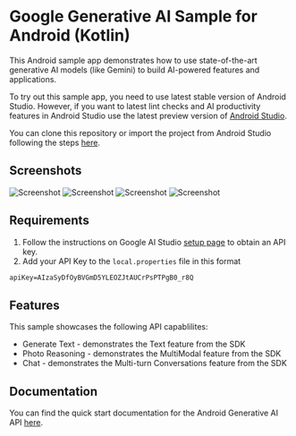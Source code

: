 # Google Generative AI Sample for Android (Kotlin)

This Android sample app demonstrates how to use state-of-the-art 
generative AI models (like Gemini) to build AI-powered features and applications.

To try out this sample app, you need to use latest stable version of Android Studio. 
However, if you want to latest lint checks and AI productivity features in Android 
Studio use the latest preview version of [Android Studio](https://developer.android.com/studio/preview).

You can clone this repository or import the project from Android Studio following the steps
[here](https://developer.android.com/jetpack/compose/setup#sample).

## Screenshots

<img src="screenshots/Screenshots1.png" alt="Screenshot">
<img src="screenshots/Screenshots2.png" alt="Screenshot">
<img src="screenshots/Screenshots3.png" alt="Screenshot">
<img src="screenshots/Screenshots4.png" alt="Screenshot">

## Requirements

1. Follow the instructions on Google AI Studio [setup page](https://makersuite.google.com/app/apikey) to obtain an API key.
2. Add your API Key to the `local.properties` file in this format

```txt
apiKey=AIzaSyDfOyBVGmD5YLEOZJtAUCrPsPTPgB0_r8Q
```
## Features

This sample showcases the following API capablilites:
* Generate Text - demonstrates the Text feature from the SDK
* Photo Reasoning - demonstrates the MultiModal feature from the SDK
* Chat - demonstrates the Multi-turn Conversations feature from the SDK

## Documentation

You can find the quick start documentation for the Android Generative AI API [here](https://ai.google.dev/tutorials/android_quickstart).
